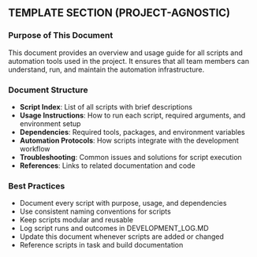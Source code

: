 ## TEMPLATE SECTION (PROJECT-AGNOSTIC)

### Purpose of This Document
This document provides an overview and usage guide for all scripts and automation tools used in the project. It ensures that all team members can understand, run, and maintain the automation infrastructure.

### Document Structure
- **Script Index**: List of all scripts with brief descriptions
- **Usage Instructions**: How to run each script, required arguments, and environment setup
- **Dependencies**: Required tools, packages, and environment variables
- **Automation Protocols**: How scripts integrate with the development workflow
- **Troubleshooting**: Common issues and solutions for script execution
- **References**: Links to related documentation and code

### Best Practices
- Document every script with purpose, usage, and dependencies
- Use consistent naming conventions for scripts
- Keep scripts modular and reusable
- Log script runs and outcomes in DEVELOPMENT_LOG.MD
- Update this document whenever scripts are added or changed
- Reference scripts in task and build documentation
